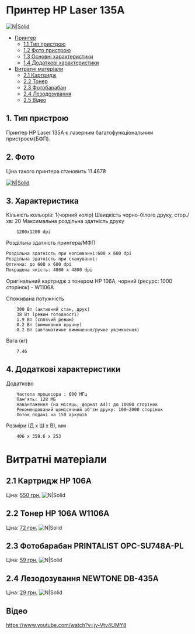 # Принтер HP Laser 135A

[![N|Solid](https://cldup.com/dTxpPi9lDf.thumb.png)](https://nodesource.com/products/nsolid)

- [Принтер](#printer)
    - [1.1 Тип пристрою](#тип)
    - [1.2 Фото пристрою](#2.)
    - [1.3 Основні характеристики](#характеристика)
    - [1.4 Додаткові характеристики](#4)
- [Витратні матеріали](#materials)
    - [2.1 Картридж](#cartridge)
    - [2.2 Тонер](#toner)
    - [2.3 Фотобарабан](#drum)
    - [2.4 Лезодозування](#doctorblade)
    - [2.5 Відео](#video)

## 1. Тип пристрою
Принтер HP Laser 135A є лазерним багатофункціональним пристроєм(БФП).
## 2. Фото
Ціна такого принтера становить 11 467₴

[![N|Solid](https://content2.rozetka.com.ua/goods/images/big/364275117.jpg)](https://rozetka.com.ua/ua/106540299/p106540299/)
## 3. Характеристика
Кількість кольорів: 1(чорний колір)
Швидкість чорно-білого друку, стор./хв: 20
Максимальна роздільна здатність друку

        1200x1200 dpi

Роздільна здатність принтера/МФП
```bash
Роздільна здатність при копіюванні:600 x 600 dpi
Роздільна здатність при скануванні:
Оптична: до 600 x 600 dpi
Покращена якість: 4800 x 4800 dpi
```
Оригінальний картридж з тонером HP 106A, чорний (ресурс: 1000 сторінок) - W1106A

Споживана потужність

        300 Вт (активний стан, друк)
        38 Вт (режим готовності)
        1.9 Вт (сплячий режим)
        0.2 Вт (вимикання вручну)
        0.2 Вт (автоматичне вимкнення/ручне увімкнення)

Вага (кг)

        7.46
## 4. Додаткові характеристики
Додатково

        Частота процесора : 600 МГц
        Пам'ять: 128 МБ
        Навантаження (на місяць, формат A4): до 10000 сторінок
        Рекомендований щомісячний об'єм друку: 100–2000 сторінок
        Лоток подачі на 150 аркушів

Розміри (Д х Ш х В), мм

        406 x 359.6 x 253

# Витратні матеріали
## 2.1 Картридж HP 106A
Ціна: [550 грн.](https://im.es-te.com.ua/index.php?route=product/product&product_id=9292&gad_source=1&gclid=CjwKCAjwwqfABhBcEiwAZJjC3kXeN4lDOU3KX75GhjfpirRrlbCS9eD5X0aqRg_YnEKl2Z4vplK1ahoC-xwQAvD_BwE)
![N|Solid](https://im.es-te.com.ua/image/cache/webp/catalog/virgin-hp-106a-600x600.webp)
## 2.2 Тонер HP 106A W1106A
Ціна: [72 грн.](https://p.ua/buy-hp-yellow-w1106a_toner-for-cartridge/oem-tb62.html?gad_source=1&gclid=CjwKCAjwwqfABhBcEiwAZJjC3kJir2VTH0p-QLFagxOjztDMGPTtyP7vbtUDIpIDezZqwPCxLH_eQhoCRkoQAvD_BwE)
![N|Solid](https://p.ua/media/catalog/product/cache/e97bfe48fc3322ec3691b281a1a6a88d/t/o/toner-wwm-tsm1710-90g-tb62.webp)
## 2.3 Фотобарабан PRINTALIST OPC-SU748A-PL
Ціна: [59 грн.](https://p.ua/buy-hp-laserjet-m135w_fotobarabany/oem-opc-su748a-pl.html?gad_source=1&gclid=CjwKCAjwwqfABhBcEiwAZJjC3rjFvvjen8HPX4BkiTdCGKPQGvdNKI9Ja3RgFOEqLIDnR5oEKkLydRoCXJwQAvD_BwE)
![N|Solid](https://p.ua/media/catalog/product/cache/e97bfe48fc3322ec3691b281a1a6a88d/o/p/opc-su748a-pl.webp)
## 2.4 Лезодозування NEWTONE DB-435A
Ціна: [29 грн.](https://p.ua/buy-hp-laserjet-pro-m125nw_lezvija-dozirovanija/oem-db-435a.html?gad_source=1&gclid=CjwKCAjwwqfABhBcEiwAZJjC3tEinZB9a9ko7PpCb_GCAqmIQ8nC4hEe552W-WxGVld7YuEhxx-zFhoCEVgQAvD_BwE)
![N|Solid](https://p.ua/media/catalog/product/cache/e97bfe48fc3322ec3691b281a1a6a88d/b/a/basf-db-hp1005_1.webp)
## Відео
https://www.youtube.com/watch?v=jy-Vtv4UMY8

